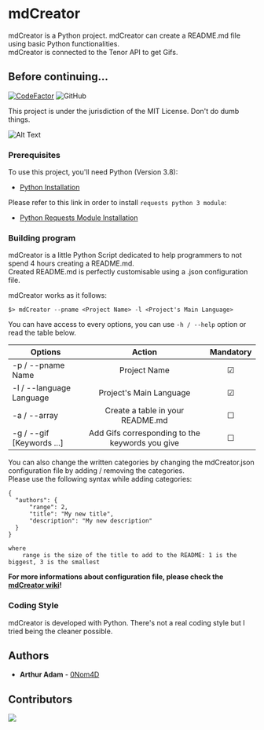 # mdCreator

mdCreator is a Python project. mdCreator can create a README.md file using basic Python functionalities.<br>
mdCreator is connected to the Tenor API to get Gifs.

## Before continuing...

[![CodeFactor](https://www.codefactor.io/repository/github/0nom4d/mdcreator/badge/master)](https://www.codefactor.io/repository/github/0nom4d/mdcreator/overview/master) ![GitHub](https://img.shields.io/github/license/0Nom4D/mdCreator?style=flat-square)

This project is under the jurisdiction of the MIT License. Don't do dumb things.<br/>

![Alt Text](https://media.tenor.com/images/4dc761d53f5bad9863d64de1e6cd8db4/tenor.gif)<br/>

### Prerequisites

To use this project, you'll need Python (Version 3.8):

* [Python Installation](https://www.python.org/downloads/)

Please refer to this link in order to install ```requests python 3 module```:
* [Python Requests Module Installation](https://stackoverflow.com/questions/17309288/importerror-no-module-named-requests)

### Building program

mdCreator is a little Python Script dedicated to help programmers to not spend 4 hours creating a README.md.<br>
Created README.md is perfectly customisable using a .json configuration file.

mdCreator works as it follows:

```
$> mdCreator --pname <Project Name> -l <Project's Main Language>
```

You can have access to every options, you can use ```-h / --help``` option or read the table below.

| Options                   | Action                                            |  Mandatory         |
| ------------------------- |:-------------------------------------------------:|:------------------:|
| -p / --pname Name         | Project Name                                      | &#9745;            |
| -l / --language Language  | Project's Main Language                           | &#9745;            |
| -a / --array              | Create a table in your README.md                  | &#9744;            |
| -g / --gif [Keywords ...] | Add Gifs corresponding to the keywords you give   | &#9744;            |

You can also change the written categories by changing the mdCreator.json configuration file by adding / removing the categories.<br>
Please use the following syntax while adding categories:

```
{
  "authors": {
      "range": 2,
      "title": "My new title",
      "description": "My new description"
  }
}

where
    range is the size of the title to add to the README: 1 is the biggest, 3 is the smallest
```

**For more informations about configuration file, please check the [mdCreator wiki](https://github.com/0Nom4D/mdCreator/wiki/Configuration-File)!**

### Coding Style

mdCreator is developed with Python. There's not a real coding style but I tried being the cleaner possible.

## Authors

* **Arthur Adam** - [0Nom4D](https://github.com/0Nom4D)

## Contributors

[![](https://contrib.rocks/image?repo=0Nom4D/mdCreator)](https://github.com/0Nom4D/mdCreator/graphs/contributors)
